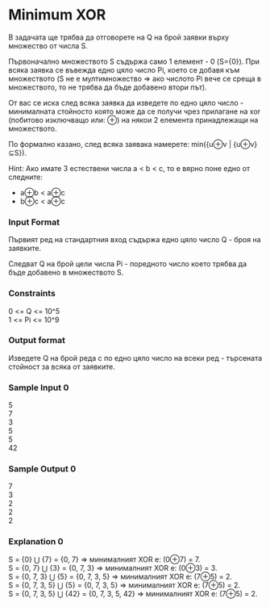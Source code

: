 # Minimum XOR

В задачата ще трябва да отговорете на Q на брой заявки върху множество от числа S.

Първоначално множеството S съдържа само 1 елемент - 0 (S={0}). При всяка заявка се въвежда едно цяло число Pi, което се добавя към множеството (S не е мултимножество => ако числото Pi вече се среща в множеството, то не трябва да бъде добавено втори път).

От вас се иска след всяка заявка да изведете по едно цяло число - минималната стойносто която може да се получи чрез прилагане на xor (побитово изключващо или: ⊕) на някои 2 елемента принадлежащи на множеството.

По формално казано, след всяка заявака намерете: min({u⊕v | {u⊕v}⊆S}).

Hint: Ако имате 3 естествени числа a < b < c, то е вярно поне едно от следните:
* a⊕b < a⊕c
* b⊕c < a⊕c

### Input Format

Първият ред на стандартния вход съдържа едно цяло число Q - броя на заявките.

Следват Q на брой цели числа Pi - поредното число което трябва да бъде добавено в множеството S.

### Constraints

0 <= Q <= 10^5 <br>
1 <= Pi <= 10^9

### Output format

Изведете Q на брой реда с по едно цяло число на всеки ред - търсената стойност за всяка от заявките.

### Sample Input 0

5 <br>
7 <br>
3 <br>
5 <br>
5 <br>
42

### Sample Output 0

7 <br>
3 <br>
2 <br>
2 <br>
2

### Explanation 0

S = {0} ⋃ {7} = {0, 7} =>  минималният XOR e: (0⊕7) = 7. <br>
S = {0, 7} ⋃ {3} = {0, 7, 3} =>  минималният XOR e: (0⊕3) = 3. <br>
S = {0, 7, 3} ⋃ {5} = {0, 7, 3, 5} =>  минималният XOR e: (7⊕5) = 2. <br>
S = {0, 7, 3, 5} ⋃ {5} = {0, 7, 3, 5} =>  минималният XOR e: (7⊕5) = 2. <br>
S = {0, 7, 3, 5} ⋃ {42} = {0, 7, 3, 5, 42} =>  минималният XOR e: (7⊕5) = 2. <br>

